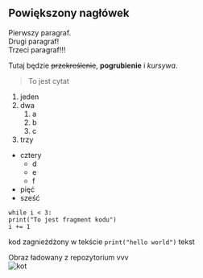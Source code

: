 ## Powiększony nagłówek

Pierwszy paragraf.  
Drugi paragraf!  
Trzeci paragraf!!!  

Tutaj będzie ~~przekreślenie~~, **pogrubienie** i *kursywa*.  

>To jest cytat

1. jeden
2. dwa
    1. a
    2. b
    3. c
3. trzy

- cztery
    - d
    - e
    - f
- pięć
- sześć

```  
while i < 3:   
print("To jest fragment kodu")   
i += 1  
```

kod zagnieżdżony w tekście `print("hello world")` tekst 

Obraz ładowany z repozytorium vvv  
![kot](https://github.com/zurbanska/stepik13/blob/main/kot.png?raw=true)